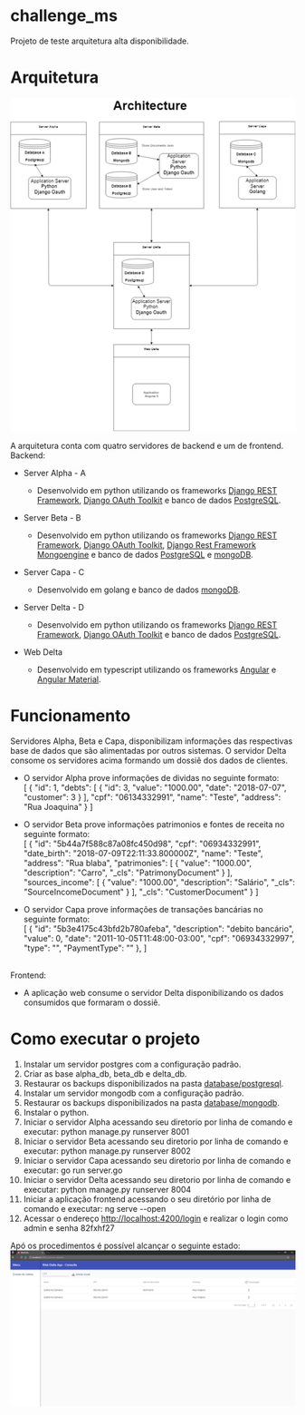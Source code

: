 # challenge_ms
Projeto de teste arquitetura alta disponibilidade.

# Arquitetura
![alt text](https://github.com/dalmarcogd/challenge_ms/blob/master/diagram.png)

A arquitetura conta com quatro servidores de backend e um de frontend.
<br>Backend:
- Server Alpha - A
  + Desenvolvido em python utilizando os frameworks [Django REST Framework](http://www.django-rest-framework.org/), [Django OAuth Toolkit](http://django-oauth-toolkit.readthedocs.io/en/latest/index.html) e banco de dados [PostgreSQL](https://www.postgresql.org/).
- Server Beta - B
  + Desenvolvido em python utilizando os frameworks [Django REST Framework](http://www.django-rest-framework.org/), [Django OAuth Toolkit](http://django-oauth-toolkit.readthedocs.io/en/latest/index.html), [Django Rest Framework Mongoengine](https://github.com/umutbozkurt/django-rest-framework-mongoengine) e banco de dados [PostgreSQL](https://www.postgresql.org/) e [mongoDB](https://www.mongodb.com/).
- Server Capa - C
  + Desenvolvido em golang e banco de dados [mongoDB](https://www.mongodb.com/).
  
- Server Delta - D
  + Desenvolvido em python utilizando os frameworks [Django REST Framework](http://www.django-rest-framework.org/), [Django OAuth Toolkit](http://django-oauth-toolkit.readthedocs.io/en/latest/index.html) e banco de dados [PostgreSQL](https://www.postgresql.org/).

- Web Delta
  + Desenvolvido em typescript utilizando os frameworks [Angular](https://angular.io/) e [Angular Material](https://material.angular.io/).
  
 # Funcionamento
Servidores Alpha, Beta e Capa, disponibilizam informações das respectivas base de dados que são alimentadas por outros sistemas.
O servidor Delta consome os servidores acima formando um dossiê dos dados de clientes.
- O servidor Alpha prove informações de dividas no seguinte formato:<br>
[
    {
        "id": 1,
        "debts": [
            {
                "id": 3,
                "value": "1000.00",
                "date": "2018-07-07",
                "customer": 3
            }
        ],
        "cpf": "06134332991",
        "name": "Teste",
        "address": "Rua Joaquina"
    }
]

- O servidor Beta prove informações patrimonios e fontes de receita no seguinte formato:<br>
[
    {
        "id": "5b44a7f588c87a08fc450d98",
        "cpf": "06934332991",
        "date_birth": "2018-07-09T22:11:33.800000Z",
        "name": "Teste",
        "address": "Rua blaba",
        "patrimonies": [
            {
                "value": "1000.00",
                "description": "Carro",
                "_cls": "PatrimonyDocument"
            }
        ],
        "sources_income": [
            {
                "value": "1000.00",
                "description": "Salário",
                "_cls": "SourceIncomeDocument"
            }
        ],
        "_cls": "CustomerDocument"
    }
]
- O servidor Capa prove informações de transações bancárias no seguinte formato:<br>
[
    {
        "id": "5b3e4175c43bfd2b780afeba",
        "description": "debito bancário",
        "value": 0,
        "date": "2011-10-05T11:48:00-03:00",
        "cpf": "06934332997",
        "type": "",
        "PaymentType": ""
    },
]

<br>Frontend:
- A aplicação web consume o servidor Delta disponibilizando os dados consumidos que formaram o dossiê.

# Como executar o projeto
1. Instalar um servidor postgres com a configuração padrão.<br>
2. Criar as base alpha_db, beta_db e delta_db.<br>
3. Restaurar os backups disponibilizados na pasta [database/postgresql](https://github.com/dalmarcogd/challenge_ms/tree/master/database/postgresql).<br>
4. Instalar um servidor mongodb com a configuração padrão.<br>
5. Restaurar os backups disponibilizados na pasta [database/mongodb](https://github.com/dalmarcogd/challenge_ms/tree/master/database/mongodb).<br>
6. Instalar o python.<br>
7. Iniciar o servidor Alpha acessando seu diretorio por linha de comando e executar: python manage.py runserver 8001<br>
8. Iniciar o servidor Beta acessando seu diretorio por linha de comando e executar: python manage.py runserver 8002<br>
9. Iniciar o servidor Capa acessando seu diretorio por linha de comando e executar: go run server.go<br>
10. Iniciar o servidor Delta acessando seu diretorio por linha de comando e executar: python manage.py runserver 8004<br>
11. Iniciar a aplicação frontend acessando o seu diretório por linha de comando e executar: ng serve --open<br>
12. Acessar o endereço [http://localhost:4200/login](http://localhost:4200/login) e realizar o login como admin e senha 82fxhf27<br>

Apó os procedimentos é possível alcançar o seguinte estado:
![alt text](https://github.com/dalmarcogd/challenge_ms/blob/master/Main.png)

